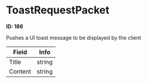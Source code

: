 # ToastRequestPacket

**ID: 186**  

Pushes a UI toast message to be displayed by the client

<table><thead><tr><th>Field</th><th>Info</th></tr></thead><tbody>
<tr><td>Title</td><td>string</td></tr>
<tr><td>Content</td><td>string</td></tr>
</tbody></table>